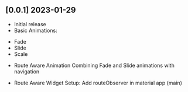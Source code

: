 ## [0.0.1] 2023-01-29

* Initial release
* Basic Animations: 
- Fade
- Slide
- Scale

* Route Aware Animation
Combining Fade and Slide animations with navigation 

* Route Aware Widget 
Setup: Add routeObserver in material app (main)
